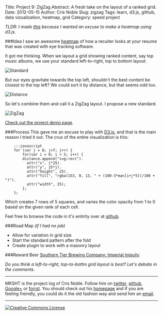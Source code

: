 Title: Project 9: ZigZag
Abstract: A fresh take on the layout of a ranked grid.
Date: 2012-05-15
Author: Cris Noble
Slug: zigzag
Tags: learn, d3.js, github, data vizualization, heatmap, grid
Category: speed project

*TLDR: I made [this](http://crismanNoble.github.com/zigzag) because I wanted an excuse to make a heatmap using d3.js.*

###Idea
I saw an awesome [heatmap](http://flowingdata.com/2012/04/11/how-recruiters-look-at-your-resume/) of how a recuiter looks at your resume that was created with eye tracking software.

It got me thinking. When we layout a grid showing ranked content, say top music albums, we use your standard left-to-right, top to bottom layout. 

![Standard](http://dl.dropbox.com/u/3898025/ltr.png)

But our eyes gravitate towards the top left, shouldn't the best content be closest to the top left? We could sort it by distance, but that seems odd too.

![Distance](http://dl.dropbox.com/u/3898025/dist.png)

So let's combine them and call it a ZigZag layout. I propose a new standard.

![ZigZag](http://dl.dropbox.com/u/3898025/zig.png)

[Check out the project demo page](http://crismanNoble.github.com/zigzag).

###Process
This gave me an excuse to play with [D3.js](https://github.com/mbostock/d3/wiki/Tutorials), and that is the main reason I tried it out. The crux of the entire visualization is this:

		:::javascript
		for (var j = 0; j<7; j++) {
			for(var i = 0; i < 5; i++) {
			distance.append("svg:rect").
			  attr("x", i*25).
			  attr("y", 25*j).
			  attr("height", 25).
			  attr("fill", "rgba(153, 0, 13, " + (100-3*man[i+j*5])/100 + ")").
			  attr("width", 25);
			};
		};

Which creates 7 rows of 5 squares, and varies the color opacity from 1 to 0 based on the given rank of each cell.

Feel free to browse the code in it's entirity over at [github](https://github.com/crismanNoble/zigzag).

###Road Map *(if I had no job)*

*    Allow for variation in grid size
*    Start the standard pattern after the fold
*    Create plugin to work with a masonry layout

###Reward Beer
[Southern Tier Brewing Company: Imperial Iniquity](http://www.stbcbeer.com/stbc/our-beers/year-round-2/year-round-imperials/iniquity-beer-page/)

*Do you think a left-to-right, top-to-bottm grid layout is best? Let's debate in the comments.*

***
MKSHT is the project log of Cris Noble. Follow him on [twitter](https://twitter.com/#!/Crisnoble "Cris Noble on Twitter"), [github](https://github.com/crismanNoble "Cris Noble on Github"), [Google+](https://plus.google.com/110702599026497087079?rel=author) or [forrst](http://forrst.com/people/crisman/posts "Cris Noble on Forrst"). You should check out his [homepage](http://crisnoble.com "Cris Noble's Homepage") and if you are feeling freindly, you could do it the old fashion way and send him an [email](http://crisnoble.com/sayhi).
***
<a rel="license" href="http://creativecommons.org/licenses/by/3.0/"><img alt="Creative Commons License" style="border-width:0" src="http://i.creativecommons.org/l/by/3.0/80x15.png" /></a>